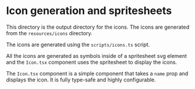 # Icon generation and spritesheets

This directory is the output directory for the icons. The icons are generated from the `resources/icons` directory. 

The icons are generated using the `scripts/icons.ts` script.

All the icons are generated as symbols inside of a spritesheet svg element and the `Icon.tsx` 
component uses the spritesheet to display the icons.

The `Icon.tsx` component is a simple component that takes a `name` prop and displays the icon. It is fully
type-safe and highly configurable.